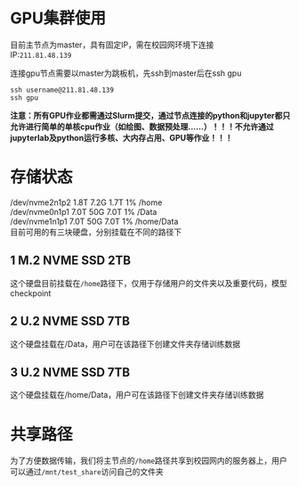 # GPU集群使用

目前主节点为master，具有固定IP，需在校园网环境下连接  
IP:`211.81.48.139`

连接gpu节点需要以master为跳板机，先ssh到master后在ssh gpu
```
ssh username@211.81.48.139
ssh gpu
```
**注意：所有GPU作业都需通过Slurm提交，通过节点连接的python和jupyter都只允许进行简单的单核cpu作业（如绘图、数据预处理……）！！！不允许通过jupyterlab及python运行多核、大内存占用、GPU等作业！！！**

# 存储状态
/dev/nvme2n1p2             1.8T  7.2G  1.7T   1% /home  
/dev/nvme0n1p1             7.0T   50G  7.0T   1% /Data  
/dev/nvme1n1p1             7.0T   50G  7.0T   1% /home/Data  
目前可用的有三块硬盘，分别挂载在不同的路径下
## 1 M.2 NVME SSD 2TB
这个硬盘目前挂载在`/home`路径下，仅用于存储用户的文件夹以及重要代码，模型checkpoint

## 2 U.2 NVME SSD 7TB
这个硬盘挂载在/Data，用户可在该路径下创建文件夹存储训练数据

## 3 U.2 NVME SSD 7TB
这个硬盘挂载在/home/Data，用户可在该路径下创建文件夹存储训练数据

# 共享路径
为了方便数据传输，我们将主节点的`/home`路径共享到校园网内的服务器上，用户可以通过`/mnt/test_share`访问自己的文件夹